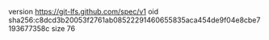 version https://git-lfs.github.com/spec/v1
oid sha256:c8dcd3b20053f2761ab08522291460655835aca454de9f04e8cbe7193677358c
size 76
